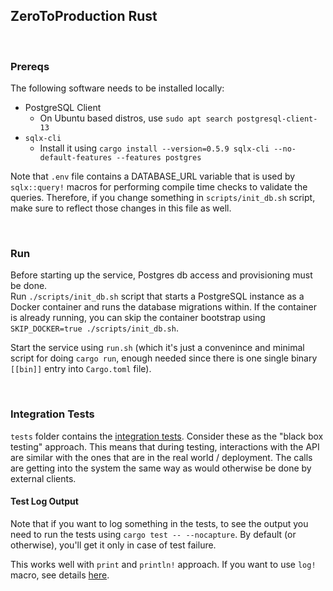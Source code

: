 ## ZeroToProduction Rust

<br/>

### Prereqs

The following software needs to be installed locally:

- PostgreSQL Client
  - On Ubuntu based distros, use `sudo apt search postgresql-client-13`
- `sqlx-cli`
  - Install it using `cargo install --version=0.5.9 sqlx-cli --no-default-features --features postgres`

Note that `.env` file contains a DATABASE_URL variable that is used by `sqlx::query!` macros for performing compile time checks to validate the queries. Therefore, if you change something in `scripts/init_db.sh` script, make sure to reflect those changes in this file as well.

<br/>

### Run

Before starting up the service, Postgres db access and provisioning must be done.<br/>
Run `./scripts/init_db.sh` script that starts a PostgreSQL instance as a Docker container and runs the database migrations within.
If the container is already running, you can skip the container bootstrap using `SKIP_DOCKER=true ./scripts/init_db.sh`.

Start the service using `run.sh` (which it's just a convenince and minimal script for doing `cargo run`,
enough needed since there is one single binary `[[bin]]` entry into `Cargo.toml` file).

<br/>

### Integration Tests

`tests` folder contains the [integration tests](https://doc.rust-lang.org/book/ch11-03-test-organization.html#integration-tests). Consider these as the "black box testing" approach. This means that during testing, interactions with the API are similar with the ones that are in the real world / deployment. The calls are getting into the system the same way as would otherwise be done by external clients.

#### Test Log Output

Note that if you want to log something in the tests, to see the output you need to run the tests using `cargo test -- --nocapture`. By default (or otherwise), you'll get it only in case of test failure.

This works well with `print` and `println!` approach. If you want to use `log!` macro, see details [here](https://github.com/rust-lang/log/issues/106).

<br/>
